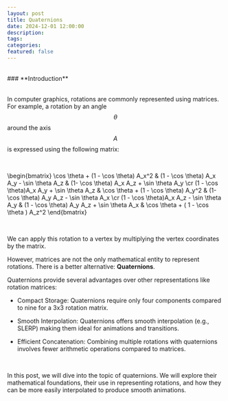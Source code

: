 ```yaml
---
layout: post
title: Quaternions
date: 2024-12-01 12:00:00
description:
tags:
categories:
featured: false
---
```


<br> 
### **Introduction** <br>
<br> 

In computer graphics, rotations are commonly represented using matrices. For example, a rotation by an angle $$\theta$$ around the axis $$A$$ is expressed using the following matrix: 

<br>

\begin{bmatrix}
\cos \theta + (1 - \cos \theta) A_x^2  & (1 - \cos \theta) A_x A_y - \sin \theta A_z & (1- \cos \theta) A_x A_z + \sin \theta A_y \cr
(1 - \cos \theta)A_x A_y + \sin \theta A_z & \cos \theta + (1 - \cos \theta) A_y^2  & (1- \cos \theta) A_y A_z - \sin \theta A_x \cr
(1 - \cos \theta)A_x A_z - \sin \theta A_y & (1 - \cos \theta) A_y A_z + \sin \theta A_x & \cos \theta + ( 1 - \cos \theta ) A_z^2
\end{bmatrix}

<br> 

We can apply this rotation to a vertex by multiplying the vertex coordinates by the matrix. 

However, matrices are not the only mathematical entity to represent rotations. There is a better alternative: **Quaternions**.

Quaternions provide several advantages over other representations like rotation matrices: 

- Compact Storage: Quaternions require only four components compared to nine for a 3x3 rotation matrix.
  
- Smooth Interpolation: Quaternions offers smooth interpolation (e.g., SLERP) making them ideal for animations and transitions.
  
- Efficient Concatenation: Combining multiple rotations with quaternions involves fewer arithmetic operations compared to matrices.

<br>

In this post, we will dive into the topic of quaternions. We will explore their mathematical foundations, their use in representing rotations, and how they can be more easily interpolated to produce smooth animations.
